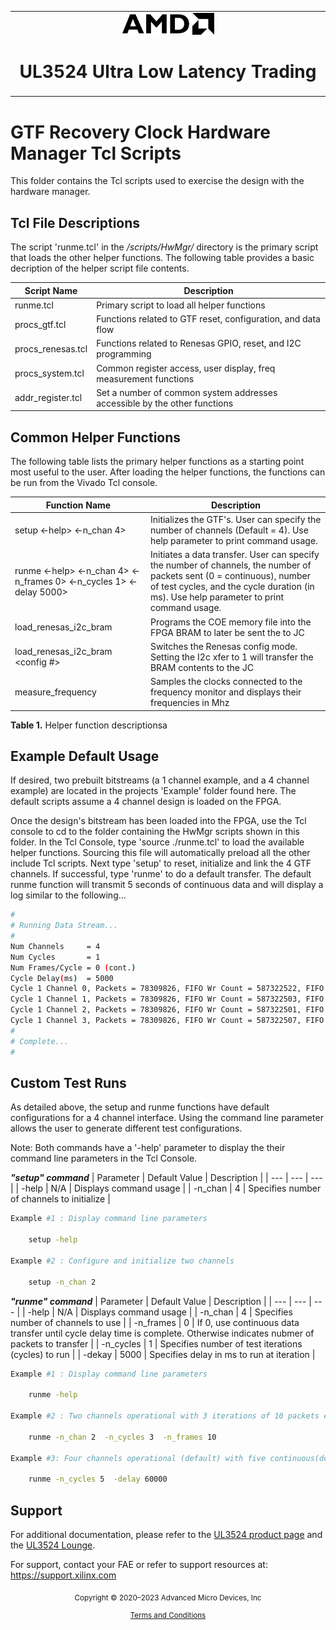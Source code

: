 <table class="sphinxhide" width="100%">
 <tr width="100%">
    <td align="center"><img src="https://raw.githubusercontent.com/Xilinx/Image-Collateral/main/xilinx-logo.png" width="30%"/><h1>UL3524 Ultra Low Latency Trading</h1>
    </td>
 </tr>
</table>

# GTF Recovery Clock Hardware Manager Tcl Scripts
This folder contains the Tcl scripts used to exercise the design with the hardware manager.

## Tcl File Descriptions
The script 'runme.tcl' in the */scripts/HwMgr/* directory is the primary script that loads the other helper functions.  The following table provides a basic decription of the helper script file contents.

| Script Name | Description |
| --- | --- |
| runme.tcl | Primary script to load all helper functions |
| procs_gtf.tcl | Functions related to GTF reset, configuration, and data flow  |
| procs_renesas.tcl | Functions related to Renesas GPIO, reset, and I2C programming |
| procs_system.tcl | Common register access, user display, freq measurement functions |
| addr_register.tcl | Set a number of common system addresses accessible by the other functions |

## Common Helper Functions
The following table lists the primary helper functions as a starting point most useful to the user.  After loading the helper functions, the functions can be run from the Vivado Tcl console.

| Function Name | Description |
| --- | --- |
| setup <-help> <-n_chan 4> | Initializes the GTF's.  User can specify the number of channels (Default = 4). Use help parameter to print command usage. |
| runme <-help> <-n_chan 4> <-n_frames 0> <-n_cycles 1> <-delay 5000> | Initiates a data transfer. User can specify the number of channels, the number of packets sent (0 = continuous), number of test cycles, and the cycle duration (in ms). Use help parameter to print command usage. |
| load_renesas_i2c_bram <COE filename> | Programs the COE memory file into the FPGA BRAM to later be sent the to JC   |
| load_renesas_i2c_bram <config #> <enable I2C xfer> | Switches the Renesas config mode.  Setting the I2c xfer to 1 will transfer the BRAM contents to the JC |
| measure_frequency | Samples the clocks connected to the frequency monitor and displays their frequencies in Mhz |

**Table 1.** Helper function descriptionsa

## Example Default Usage
If desired, two prebuilt bitstreams (a 1 channel example, and a 4 channel example) are located in the projects 'Example' folder found here.  The default scripts assume a 4 channel design is loaded on the FPGA.  

Once the design's bitstream has been loaded into the FPGA, use the Tcl console to cd to the folder containing the HwMgr scripts shown in this folder.
In the Tcl Console, type 'source ./runme.tcl' to load the available helper functions.  Sourcing this file will automatically preload all the other include Tcl scripts.
Next type 'setup' to reset, initialize and link the 4 GTF channels.
If successful, type 'runme' to do a default transfer.  The default runme function will transmit 5 seconds of continuous data and will display a log similar to the following...

```bash
#
# Running Data Stream...
#
Num Channels     = 4
Num Cycles       = 1
Num Frames/Cycle = 0 (cont.)
Cycle Delay(ms)  = 5000
Cycle 1 Channel 0, Packets = 78309826, FIFO Wr Count = 587322522, FIFO RD Count = 587322522, FIFO ERR Count = 0
Cycle 1 Channel 1, Packets = 78309826, FIFO Wr Count = 587322503, FIFO RD Count = 587322503, FIFO ERR Count = 0
Cycle 1 Channel 2, Packets = 78309826, FIFO Wr Count = 587322501, FIFO RD Count = 587322501, FIFO ERR Count = 0
Cycle 1 Channel 3, Packets = 78309826, FIFO Wr Count = 587322507, FIFO RD Count = 587322507, FIFO ERR Count = 0
#
# Complete...
#
```

## Custom Test Runs
As detailed above, the setup and runme functions have default configurations for a 4 channel interface.  Using the command line parameter allows the user to generate different test configurations.

Note: Both commands have a '-help' parameter to display the their command line parameters in the Tcl Console.

***"setup" command***
| Parameter | Default Value | Description |
| --- | --- | --- |
| -help | N/A | Displays command usage |
| -n_chan | 4 | Specifies number of channels to initialize |

```bash
Example #1 : Display command line parameters

    setup -help

Example #2 : Configure and initialize two channels   

    setup -n_chan 2
```

***"runme" command***
| Parameter | Default Value | Description |
| --- | --- | --- |
| -help | N/A | Displays command usage |
| -n_chan | 4 | Specifies number of channels to use |
| -n_frames | 0 | If 0, use continuous data transfer until cycle delay time is complete.  Otherwise indicates nubmer of packets to transfer |
| -n_cycles | 1 | Specifies number of test iterations (cycles) to run |
| -dekay | 5000 | Specifies delay in ms to run at iteration |

```bash
Example #1 : Display command line parameters

    runme -help

Example #2 : Two channels operational with 3 iterations of 10 packets each.  

    runme -n_chan 2  -n_cycles 3  -n_frames 10

Example #3: Four channels operational (default) with five continuous(default) iterations of 1 minute (60000ms) each. 

    runme -n_cycles 5  -delay 60000
```

## Support
For additional documentation, please refer to the [UL3524 product page](https://www.xilinx.com/products/boards-and-kits/alveo/ul3524.html) and the [UL3524 Lounge](https://www.xilinx.com/member/ull-ea.html).

For support, contact your FAE or refer to support resources at: https://support.xilinx.com

<p class="sphinxhide" align="center"><sub>Copyright © 2020–2023 Advanced Micro Devices, Inc</sub></p>

<p class="sphinxhide" align="center"><sup><a href="https://www.amd.com/en/corporate/copyright">Terms and Conditions</a></sup></p>
